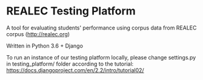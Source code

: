 # REALEC Testing Platform

A tool for evaluating students' performance using corpus data from REALEC corpus (http://realec.org)

Written in Python 3.6 + Django

To run an instance of our testing platform locally, please change settings.py in testing_platform/ folder according to the tutorial: https://docs.djangoproject.com/en/2.2/intro/tutorial02/
